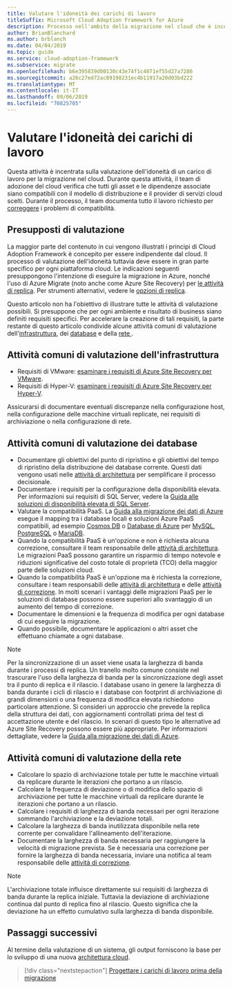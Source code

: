 ```yaml
---
title: Valutare l'idoneità dei carichi di lavoro
titleSuffix: Microsoft Cloud Adoption Framework for Azure
description: Processo nell'ambito della migrazione nel cloud che è incentrato sulle attività di migrazione dei carichi di lavoro nel cloud.
author: BrianBlanchard
ms.author: brblanch
ms.date: 04/04/2019
ms.topic: guide
ms.service: cloud-adoption-framework
ms.subservice: migrate
ms.openlocfilehash: b6e395839d00130c43e74f1c4071ef55d27a7286
ms.sourcegitcommit: a26c27ed72ac89198231ec4b11917a20d03bd222
ms.translationtype: MT
ms.contentlocale: it-IT
ms.lasthandoff: 09/06/2019
ms.locfileid: "70825705"
---
```

# <a name="evaluate-workload-readiness"></a>Valutare l'idoneità dei carichi di lavoro

Questa attività è incentrata sulla valutazione dell'idoneità di un carico di lavoro per la migrazione nel cloud. Durante questa attività, il team di adozione del cloud verifica che tutti gli asset e le dipendenze associate siano compatibili con il modello di distribuzione e il provider di servizi cloud scelti. Durante il processo, il team documenta tutto il lavoro richiesto per [correggere](../migrate/remediate.md) i problemi di compatibilità.

## <a name="evaluation-assumptions"></a>Presupposti di valutazione

La maggior parte del contenuto in cui vengono illustrati i principi di Cloud Adoption Framework è concepito per essere indipendente dal cloud. Il processo di valutazione dell'idoneità tuttavia deve essere in gran parte specifico per ogni piattaforma cloud. Le indicazioni seguenti presuppongono l'intenzione di eseguire la migrazione in Azure, nonché l'uso di Azure Migrate (noto anche come Azure Site Recovery) per [le attività di replica](../migrate/replicate.md). Per strumenti alternativi, vedere le [opzioni di replica](../migrate/replicate-options.md).

Questo articolo non ha l'obiettivo di illustrare tutte le attività di valutazione possibili. Si presuppone che per ogni ambiente e risultato di business siano definiti requisiti specifici. Per accelerare la creazione di tali requisiti, la parte restante di questo articolo condivide alcune attività comuni di valutazione dell'[infrastruttura](#common-infrastructure-evaluation-activities), dei [database](#common-database-evaluation-activities) e della [rete ](#common-network-evaluation-activities).

## <a name="common-infrastructure-evaluation-activities"></a>Attività comuni di valutazione dell'infrastruttura

- Requisiti di VMware: [esaminare i requisiti di Azure Site Recovery per VMware](/azure/site-recovery/vmware-physical-azure-support-matrix).
- Requisiti di Hyper-V: [esaminare i requisiti di Azure Site Recovery per Hyper-V](/azure/site-recovery/hyper-v-azure-support-matrix).

Assicurarsi di documentare eventuali discrepanze nella configurazione host, nella configurazione delle macchine virtuali replicate, nei requisiti di archiviazione o nella configurazione di rete.

## <a name="common-database-evaluation-activities"></a>Attività comuni di valutazione dei database

- Documentare gli obiettivi del punto di ripristino e gli obiettivi del tempo di ripristino della distribuzione dei database corrente. Questi dati vengono usati nelle [attività di architettura](./architect.md) per semplificare il processo decisionale.
- Documentare i requisiti per la configurazione della disponibilità elevata. Per informazioni sui requisiti di SQL Server, vedere la [Guida alle soluzioni di disponibilità elevata di SQL Server](/sql/sql-server/failover-clusters/high-availability-solutions-sql-server).
- Valutare la compatibilità PaaS. La [Guida alla migrazione dei dati di Azure](https://datamigration.microsoft.com) esegue il mapping tra i database locali e soluzioni Azure PaaS compatibili, ad esempio [Cosmos DB](/azure/cosmos-db) o [Database di Azure](/azure/sql-database) per [MySQL](/azure/mysql), [PostgreSQL](/azure/postgresql) o [MariaDB](/azure/mariadb).
- Quando la compatibilità PaaS è un'opzione e non è richiesta alcuna correzione, consultare il team responsabile delle [attività di architettura](./architect.md). Le migrazioni PaaS possono garantire un risparmio di tempo notevole e riduzioni significative del costo totale di proprietà (TCO) della maggior parte delle soluzioni cloud.
- Quando la compatibilità PaaS è un'opzione ma è richiesta la correzione, consultare i team responsabili delle [attività di architettura](./architect.md) e delle [attività di correzione](../migrate/remediate.md). In molti scenari i vantaggi delle migrazioni PaaS per le soluzioni di database possono essere superiori allo svantaggio di un aumento del tempo di correzione.
- Documentare le dimensioni e la frequenza di modifica per ogni database di cui eseguire la migrazione.
- Quando possibile, documentare le applicazioni o altri asset che effettuano chiamate a ogni database.

> [!NOTE]
> Per la sincronizzazione di un asset viene usata la larghezza di banda durante i processi di replica. Un tranello molto comune consiste nel trascurare l'uso della larghezza di banda per la sincronizzazione degli asset tra il punto di replica e il rilascio. I database usano in genere la larghezza di banda durante i cicli di rilascio e i database con footprint di archiviazione di grandi dimensioni o una frequenza di modifica elevata richiedono particolare attenzione. Si consideri un approccio che prevede la replica della struttura dei dati, con aggiornamenti controllati prima del test di accettazione utente e del rilascio. In scenari di questo tipo le alternative ad Azure Site Recovery possono essere più appropriate. Per informazioni dettagliate, vedere la [Guida alla migrazione dei dati di Azure](https://datamigration.microsoft.com).

## <a name="common-network-evaluation-activities"></a>Attività comuni di valutazione della rete

- Calcolare lo spazio di archiviazione totale per tutte le macchine virtuali da replicare durante le iterazioni che portano a un rilascio.
- Calcolare la frequenza di deviazione o di modifica dello spazio di archiviazione per tutte le macchine virtuali da replicare durante le iterazioni che portano a un rilascio.
- Calcolare i requisiti di larghezza di banda necessari per ogni iterazione sommando l'archiviazione e la deviazione totali.
- Calcolare la larghezza di banda inutilizzata disponibile nella rete corrente per convalidare l'allineamento dell'iterazione.
- Documentare la larghezza di banda necessaria per raggiungere la velocità di migrazione prevista. Se è necessaria una correzione per fornire la larghezza di banda necessaria, inviare una notifica al team responsabile delle [attività di correzione](../migrate/remediate.md).

> [!NOTE]
> L'archiviazione totale influisce direttamente sui requisiti di larghezza di banda durante la replica iniziale. Tuttavia la deviazione di archiviazione continua dal punto di replica fino al rilascio. Questo significa che la deviazione ha un effetto cumulativo sulla larghezza di banda disponibile.

## <a name="next-steps"></a>Passaggi successivi

Al termine della valutazione di un sistema, gli output forniscono la base per lo sviluppo di una nuova [architettura cloud](./architect.md).

> [!div class="nextstepaction"]
> [Progettare i carichi di lavoro prima della migrazione](./architect.md)
